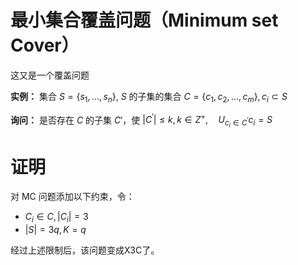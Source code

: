# 最小集合覆盖问题（Minimum set Cover）

这又是一个覆盖问题

**实例：** 集合 $S=\left\{s_{1}, \ldots, s_{n}\right\},$ $S$ 的子集的集合 $C=\left\{c_{1}, c_{2}, \ldots, c_{m}\right\},c_i\subset S$

**询问：** 是否存在 $C$ 的子集 $C'$，使 $\left|C^{\prime}\right| \leq k, k \in Z^{+}, \quad U_{c_{i} \in C^{\prime}} c_{i}=S$


# 证明

对 MC 问题添加以下约束，令：

 - $C_i\in C, |C_i|=3$
 - $|S|=3q, K=q$ 
 
经过上述限制后，该问题变成X3C了。

